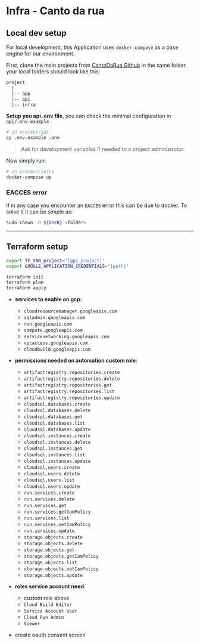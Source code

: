 # Infra - Canto da rua

## Local dev setup

For local development, this Application uses `docker-compose` as a base engine for our environment.

First, clone the main projects from [CantoDaRua Github](https://github.com/cantodaruaemergencial) in the same folder,
your local folders should look like this:

```bash
project
  |
  |-- app
  |-- api
  |-- infra
```

**Setup you api .env file**, you can check the minimal configuration in `api/.env.example`

```bash
# in project/api
cp .env.example .env
```

> Ask for development variables if needed to a project administrator.

Now simply run:

```bash
# in project/infra
docker-compose up
```

### EACCES error

If in any case you encounter an `EACCES` error this can be due to docker.
To solve it it can be simple as:

```bash
sudo chown -R ${USER} <folder>
```

---

## Terraform setup

```bash
export TF_VAR_project="[gpc_project]"
export GOOGLE_APPLICATION_CREDENTIALS="[path]"

terraform init
terraform plan
terraform apply
```

- **services to enable on gcp:**

  - `cloudresourcemanager.googleapis.com`
  - `sqladmin.googleapis.com`
  - `run.googleapis.com`
  - `compute.googleapis.com`
  - `servicenetworking.googleapis.com`
  - `vpcaccess.googleapis.com`
  - `cloudbuild.googleapis.com`

- **permissions needed on automation custom role**:

  - `artifactregistry.repositories.create`
  - `artifactregistry.repositories.delete`
  - `artifactregistry.repositories.get`
  - `artifactregistry.repositories.list`
  - `artifactregistry.repositories.update`
  - `cloudsql.databases.create`
  - `cloudsql.databases.delete`
  - `cloudsql.databases.get`
  - `cloudsql.databases.list`
  - `cloudsql.databases.update`
  - `cloudsql.instances.create`
  - `cloudsql.instances.delete`
  - `cloudsql.instances.get`
  - `cloudsql.instances.list`
  - `cloudsql.instances.update`
  - `cloudsql.users.create`
  - `cloudsql.users.delete`
  - `cloudsql.users.list`
  - `cloudsql.users.update`
  - `run.services.create`
  - `run.services.delete`
  - `run.services.get`
  - `run.services.getIamPolicy`
  - `run.services.list`
  - `run.services.setIamPolicy`
  - `run.services.update`
  - `storage.objects.create`
  - `storage.objects.delete`
  - `storage.objects.get`
  - `storage.objects.getIamPolicy`
  - `storage.objects.list`
  - `storage.objects.setIamPolicy`
  - `storage.objects.update`

- **roles service account need**:

  - custom role above
  - `Cloud Build Editor`
  - `Service Account User`
  - `Cloud Run Admin`
  - `Viewer`

- create oauth consent screen

